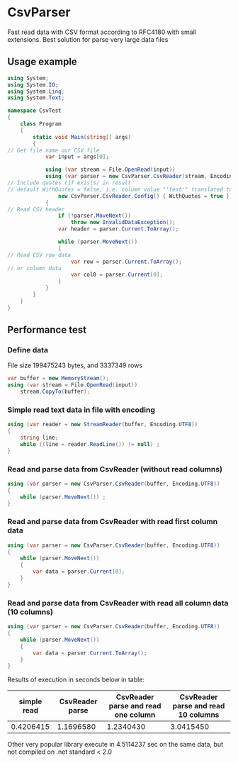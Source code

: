 # CsvParser
Fast read data with CSV format according to RFC4180 with small extensions.
Best solution for parse very large data files

## Usage example

```C#
using System;
using System.IO;
using System.Linq;
using System.Text;

namespace CsvTest
{
    class Program
    {
        static void Main(string[] args)
        {
// Get file name our CSV file
            var input = args[0];

            using (var stream = File.OpenRead(input))
            using (var parser = new CsvParser.CsvReader(stream, Encoding.UTF8, 
// Include quotes (if exists) in result
// default WithQuotes = false, i.e. column value "'test'" translated to 'test'
                new CsvParser.CsvReader.Config() { WithQuotes = true }))
            {
// Read CSV header
                if (!parser.MoveNext())
                    throw new InvalidDataException();
                var header = parser.Current.ToArray();

                while (parser.MoveNext())
                {
// Read CSV row data
                    var row = parser.Current.ToArray();
// or column data
                    var col0 = parser.Current[0];
                }
            }
        }
    }
}
```

## Performance test

### Define data
File size 199475243 bytes, and 3337349 rows
```C#
var buffer = new MemoryStream();
using (var stream = File.OpenRead(input))
    stream.CopyTo(buffer);
```

### Simple read text data in file with encoding
```C#
using (var reader = new StreamReader(buffer, Encoding.UTF8))
{
    string line;
    while ((line = reader.ReadLine()) != null) ;
}
```

### Read and parse data from CsvReader (without read columns)
```C#
using (var parser = new CsvParser.CsvReader(buffer, Encoding.UTF8))
{
    while (parser.MoveNext()) ;
}
```

### Read and parse data from CsvReader with read first column data
```C#
using (var parser = new CsvParser.CsvReader(buffer, Encoding.UTF8))
{
    while (parser.MoveNext())
    {
        var data = parser.Current[0];
    }    
}
```

### Read and parse data from CsvReader with read all column data (10 columns)
```C#
using (var parser = new CsvParser.CsvReader(buffer, Encoding.UTF8))
{
    while (parser.MoveNext())
    {
        var data = parser.Current.ToArray();
    }    
}
```

Results of execution in seconds below in table:

|simple read|CsvReader parse|CsvReader parse and read one column|CsvReader parse and read 10 columns|
|-|-|-|-|
|0.4206415|1.1696580|1.2340430|3.0415450|

Other very popular library execute in 4.5114237 sec on the same data, but not compiled on .net standard < 2.0
